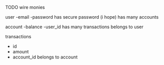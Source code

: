 TODO wire monies

user
-email
-password
has secure password (i hope)
has many accounts

account
-balance
-user_id
has many transactions
belongs to user

transactions
- id
- amount
- account_id
belongs to account
